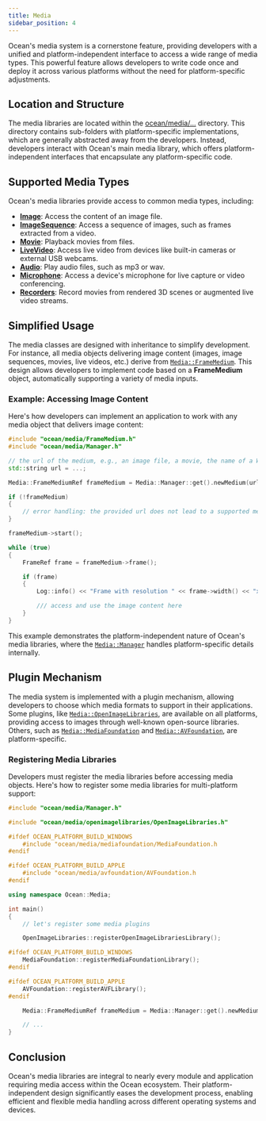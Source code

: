 ```yaml
---
title: Media
sidebar_position: 4
---
```


Ocean's media system is a cornerstone feature, providing developers with a unified and platform-independent interface to access a wide range of media types.
This powerful feature allows developers to write code once and deploy it across various platforms without the need for platform-specific adjustments.


## Location and Structure

The media libraries are located within the [ocean/media/...](https://github.com/facebookresearch/ocean/tree/v1.0.0/impl/ocean/media) directory.
This directory contains sub-folders with platform-specific implementations, which are generally abstracted away from the developers.
Instead, developers interact with Ocean's main media library, which offers platform-independent interfaces that encapsulate any platform-specific code.


## Supported Media Types

Ocean's media libraries provide access to common media types, including:

 - [**Image**](https://github.com/facebookresearch/ocean/blob/v1.0.0/impl/ocean/media/Image.h#L36): Access the content of an image file.
 - [**ImageSequence**](https://github.com/facebookresearch/ocean/blob/v1.0.0/impl/ocean/media/ImageFileSequence.h#L27): Access a sequence of images, such as frames extracted from a video.
 - [**Movie**](https://github.com/facebookresearch/ocean/blob/v1.0.0/impl/ocean/media/Movie.h#L36): Playback movies from files.
 - [**LiveVideo**](https://github.com/facebookresearch/ocean/blob/v1.0.0/impl/ocean/media/LiveVideo.h#L35): Access live video from devices like built-in cameras or external USB webcams.
 - [**Audio**](https://github.com/facebookresearch/ocean/blob/v1.0.0/impl/ocean/media/Audio.h#L35): Play audio files, such as mp3 or wav.
 - [**Microphone**](https://github.com/facebookresearch/ocean/blob/v1.0.0/impl/ocean/media/Microphone.h#L36): Access a device's microphone for live capture or video conferencing.
 - [**Recorders**](https://github.com/facebookresearch/ocean/blob/v1.0.0/impl/ocean/media/Recorder.h#L36): Record movies from rendered 3D scenes or augmented live video streams.

## Simplified Usage

The media classes are designed with inheritance to simplify development.
For instance, all media objects delivering image content (images, image sequences, movies, live videos, etc.) derive from [`Media::FrameMedium`](https://github.com/facebookresearch/ocean/blob/v1.0.0/impl/ocean/media/FrameMedium.h#L52).
This design allows developers to implement code based on a **FrameMedium** object, automatically supporting a variety of media inputs.


### Example: Accessing Image Content

Here's how developers can implement an application to work with any media object that delivers image content:

```cpp
#include "ocean/media/FrameMedium.h"
#include "ocean/media/Manager.h"

// the url of the medium, e.g., an image file, a movie, the name of a Webcam etc.
std::string url = ...;

Media::FrameMediumRef frameMedium = Media::Manager::get().newMedium(url);

if (!frameMedium)
{
    // error handling: the provided url does not lead to a supported medium type
}

frameMedium->start();

while (true)
{
    FrameRef frame = frameMedium->frame();

    if (frame)
    {
        Log::info() << "Frame with resolution " << frame->width() << "x" << frame->height();

        /// access and use the image content here
    }
}
```

This example demonstrates the platform-independent nature of Ocean's media libraries, where the [`Media::Manager`](https://github.com/facebookresearch/ocean/blob/v1.0.0/impl/ocean/media/Manager.h#L33) handles platform-specific details internally.


## Plugin Mechanism

The media system is implemented with a plugin mechanism, allowing developers to choose which media formats to support in their applications.
Some plugins, like [`Media::OpenImageLibraries`](https://github.com/facebookresearch/ocean/blob/v1.0.0/impl/ocean/media/openimagelibraries/OpenImageLibraries.h#L24), are available on all platforms, providing access to images through well-known open-source libraries.
Others, such as [`Media::MediaFoundation`](https://github.com/facebookresearch/ocean/blob/v1.0.0/impl/ocean/media/mediafoundation/MediaFoundation.h#L46) and [`Media::AVFoundation`](https://github.com/facebookresearch/ocean/blob/v1.0.0/impl/ocean/media/avfoundation/AVFoundation.h#L33), are platform-specific.

### Registering Media Libraries

Developers must register the media libraries before accessing media objects.
Here's how to register some media libraries for multi-platform support:

```cpp
#include "ocean/media/Manager.h"

#include "ocean/media/openimagelibraries/OpenImageLibraries.h"

#ifdef OCEAN_PLATFORM_BUILD_WINDOWS
    #include "ocean/media/mediafoundation/MediaFoundation.h
#endif

#ifdef OCEAN_PLATFORM_BUILD_APPLE
    #include "ocean/media/avfoundation/AVFoundation.h
#endif

using namespace Ocean::Media;

int main()
{
    // let's register some media plugins

    OpenImageLibraries::registerOpenImageLibrariesLibrary();

#ifdef OCEAN_PLATFORM_BUILD_WINDOWS
    MediaFoundation::registerMediaFoundationLibrary();
#endif

#ifdef OCEAN_PLATFORM_BUILD_APPLE
    AVFoundation::registerAVFLibrary();
#endif

    Media::FrameMediumRef frameMedium = Media::Manager::get().newMedium("/path/to/media");

    // ...
}
```


## Conclusion

Ocean's media libraries are integral to nearly every module and application requiring media access within the Ocean ecosystem.
Their platform-independent design significantly eases the development process, enabling efficient and flexible media handling across different operating systems and devices.
